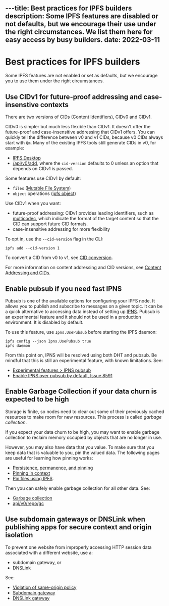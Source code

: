 ---title: Best practices for IPFS builders
description: Some IPFS features are disabled or not defaults, but we encourage their use under the right circumstances. We list them here for easy access by busy builders.
date: 2022-03-11
---

# Best practices for IPFS builders

Some IPFS features are not enabled or set as defaults, but we encourage you to use them under the right circumstances.

## Use CIDv1 for future-proof addressing and case-insenstive contexts

There are two versions of CIDs (Content Identifiers), CIDv0 and CIDv1.

CIDv0 is simpler but much less flexible than CIDv1. It doesn't offer the future-proof and case-insensitive addressing that CIDv1 offers. You can quickly tell the difference between v0 and v1 CIDs, because v0 CIDs always start with `Qm`. Many of the existing IPFS tools still generate CIDs in v0, for example:

- [IPFS Desktop](http://docs.ipfs.io.ipns.localhost:8080/install/ipfs-desktop/#ipfs-desktop)
- [/api/v0/add](https://docs.ipfs.io/reference/http/api/#api-v0-add), where the `cid-version` defaults to 0 unless an option that depends on CIDv1 is passed.

Some features use CIDv1 by default:

- `files` ([Mutable File System](../concepts/file-systems/#mutable-file-system-mfs))
- `object` operations ([ipfs object](https://docs.ipfs.io/reference/cli/#ipfs-object))

Use CIDv1 when you want:

- future-proof addressing: CIDv1 provides leading identifiers, such as [multicodec](https://github.com/multiformats/multicodec), which indicate the format of the target content so that the CID can support future CID formats.
- case-insensitive addressing for more flexibility

To opt in, use the `--cid-version` flag in the CLI:

```shell
ipfs add --cid-version 1
```

To convert a CID from v0 to v1, see [CID conversion](https://docs.ipfs.io/concepts/content-addressing/#cid-conversion).

For more information on content addressing and CID versions, see [Content Addressing and CIDs](https://docs.ipfs.io/concepts/content-addressing/#content-addressing-and-cids).

## Enable pubsub if you need fast IPNS

Pubsub is one of the available options for configuring your IPFS node. It allows you to publish and subscribe to messages on a given topic. It can be a quick alternative to accessing data instead of setting up [IPNS](../concepts/ipns/#interplanetary-name-system-ipns). Pubsub is an experimental feature and it should not be used in a production environment. It is disabled by default.

To use this feature, use `Ipns.UsePubsub` before starting the IPFS daemon:

```shell
ipfs config --json Ipns.UsePubsub true
ipfs daemon
```

From this point on, IPNS will be resolved using both DHT and pubsub. Be mindful that this is still an experimental feature, with known limitations. See: 

- [Experimental features > IPNS pubsub](https://github.com/ipfs/go-ipfs/blob/master/docs/experimental-features.md#ipns-pubsub)
- [Enable IPNS over pubsub by default, Issue 8591](https://github.com/ipfs/go-ipfs/issues/8591)

## Enable Garbage Collection if your data churn is expected to be high

Storage is finite, so nodes need to clear out some of their previously cached resources to make room for new resources. This process is called _garbage collection_.

If you expect your data churn to be high, you may want to enable garbage collection to reclaim memory occupied by objects that are no longer in use.

However, you may also have data that you value. To make sure that you keep data that is valuable to you, pin the valued data. The following pages are useful for learning how pinning works:

- [Persistence, permanence, and pinning](../concepts/persistence/#persistence-permanence-and-pinning)
- [Pinning in context](https://docs.ipfs.io/concepts/persistence/#pinning-in-context)
- [Pin files using IPFS](./how-to/pin-files/#three-kinds-of-pins).

Then you can safely enable garbage collection for all other data. See:

- [Garbage collection](../concepts/persistence/#garbage-collection)
- [api/v0/repo/gc](../reference/http/api/#api-v0-repo-gc)

## Use subdomain gateways or DNSLink when publishing apps for secure context and origin isolation

To prevent one website from improperly accessing HTTP session data associated with a different website, use a:

- subdomain gateway, or
- DNSLink

See:

- [Violation of same-origin policy](../concepts/ipfs-gateway/#limitations-and-potential-workarounds)
- [Subdomain gateway](./how-to/address-ipfs-on-web/#subdomain-gateway)
- [DNSLink gateway](./how-to/address-ipfs-on-web/#http-gateways)
